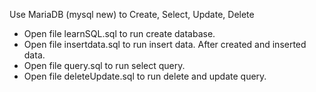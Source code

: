 Use MariaDB (mysql new) to Create, Select, Update, Delete
- Open file learnSQL.sql to run create database.
- Open file insertdata.sql to run insert data.
After created and inserted data.
- Open file query.sql to run select query.
- Open file deleteUpdate.sql to run delete and update query.
